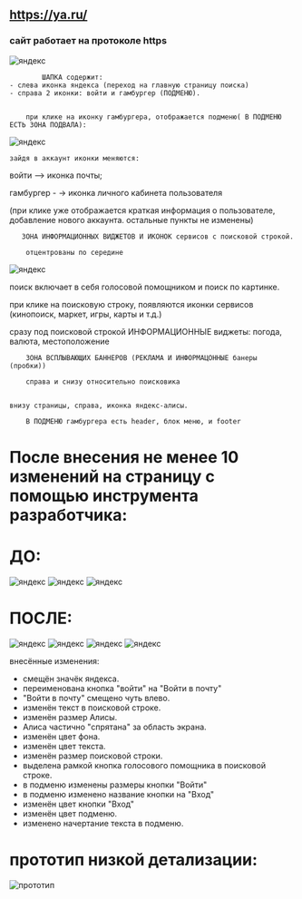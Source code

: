 ## https://ya.ru/
### сайт работает на протоколе https

![яндекс](/homeWork/one/img/ya_1.png)

            ШАПКА содержит:
    - слева иконка яндекса (переход на главную страницу поиска)
    - справа 2 иконки: войти и гамбургер (ПОДМЕНЮ). 


        при клике на иконку гамбургера, отображается подменю( В ПОДМЕНЮ ЕСТЬ ЗОНА ПОДВАЛА):

![яндекс](/homeWork/one/img/ya_3.png)

        
    зайдя в аккаунт иконки меняются:

войти --> иконка почты;

гамбургер - -> иконка личного кабинета пользователя 

(при клике уже отображается краткая информация о пользователе, добавление нового аккаунта. остальные пункты не изменены)

       ЗОНА ИНФОРМАЦИОННЫХ ВИДЖЕТОВ И ИКОНОК сервисов с поисковой строкой. 

        отцентрованы по середине

![яндекс](/homeWork/one/img/ya_2.png)       

поиск включает в себя голосовой помощником и поиск по картинке.

при клике на поисковую строку, появляются иконки сервисов (кинопоиск, маркет, игры, карты и т.д.)

сразу под поисковой строкой ИНФОРМАЦИОННЫЕ виджеты: погода, валюта, местоположение

        ЗОНА ВСПЛЫВАЮЩИХ БАННЕРОВ (РЕКЛАМА И ИНФОРМАЦОННЫЕ банеры (пробки))

        справа и снизу относительно поисковика


    внизу страницы, справа, иконка яндекс-алисы.

        В ПОДМЕНЮ гамбургера есть header, блок меню, и footer


# После внесения не менее 10 изменений на страницу с помощью инструмента разработчика:

# ДО:
![яндекс](/homeWork/one/img/ya_1.png) 
![яндекс](/homeWork/one/img/ya_2.png) 
![яндекс](/homeWork/one/img/ya_3.png) 

# ПОСЛЕ:
![яндекс](/homeWork/one/img/ya_4.png)
![яндекс](/homeWork/one/img/ya_5.png)
![яндекс](/homeWork/one/img/ya_6.png)
![яндекс](/homeWork/one/img/ya_7.png)

внесённые изменения:

- смещён значёк яндекса.
- переименована кнопка "войти" на "Войти в почту"
- "Войти в почту" смещено чуть влево.
- изменён текст в поисковой строке.
- изменён размер Алисы.
- Алиса частично "спрятана" за область экрана.
- изменён цвет фона.
- изменён цвет текста.
- изменён размер поисковой строки.
- выделена рамкой кнопка голосового помощника в поисковой строке.
- в подменю изменены размеры кнопки "Войти"
- в подменю изменено название кнопки на "Вход"
- изменён цвет кнопки "Вход"
- изменён цвет подменю.
- изменено начертание текста в подменю.



# прототип низкой детализации:

![прототип](/homeWork/one/img/%D0%BD%D0%B8%D0%B7%D0%BA%D0%B0%D1%8F%20%D0%B4%D0%B5%D1%82%D0%B0%D0%BB%D0%B8%D0%B7%D0%B0%D1%86%D0%B8%D1%8F.png)

























